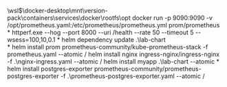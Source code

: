 \\wsl$\docker-desktop\mnt\version-pack\containers\services\docker\rootfs\opt
docker run -p 9090:9090 -v /opt/prometheus.yaml:/etc/prometheus/prometheus.yml prom/prometheus
*
httperf.exe --hog --port 8000 --uri /health --rate 50 --timeout 5 --wsess=100,10,0.1
*
helm dependency update .\lab-chart\
* 
helm install prom prometheus-community/kube-prometheus-stack -f prometheus.yaml --atomic /
helm install nginx ingress-nginx/ingress-nginx -f .\nginx-ingress.yaml --atomic /
helm install myapp .\lab-chart --atomic
*
helm install postgres-exporter prometheus-community/prometheus-postgres-exporter -f .\prometheus-postgres-exporter.yaml --atomic /
